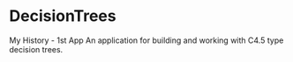 # DecisionTrees
My History - 1st App
An application for building and working with C4.5 type decision trees.

